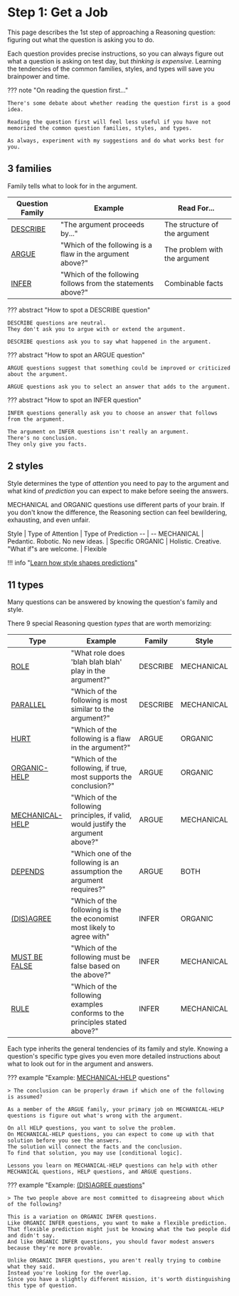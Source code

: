 # Step 1: Get a Job

This page describes the 1st step of approaching a Reasoning question: figuring out what the question is asking you to do.

Each question provides precise instructions, so you can always figure out what a question is asking on test day, but *thinking is expensive*.
Learning the tendencies of the common families, styles, and types will save you brainpower and time.

??? note "On reading the question first..."

    There's some debate about whether reading the question first is a good idea.
    
    Reading the question first will feel less useful if you have not memorized the common question families, styles, and types.
    
    As always, experiment with my suggestions and do what works best for you.

## 3 families

Family tells what to look for in the argument.

Question Family | Example | Read For...
-- | -- | --
[DESCRIBE][describe] | "The argument proceeds by..." | The structure of the argument
[ARGUE][argue] | "Which of the following is a flaw in the argument above?" | The problem with the argument
[INFER][infer] | "Which of the following follows from the statements above?" | Combinable facts

??? abstract "How to spot a DESCRIBE question"

    DESCRIBE questions are neutral. 
    They don't ask you to argue with or extend the argument.

    DESCRIBE questions ask you to say what happened in the argument.

??? abstract "How to spot an ARGUE question"

    ARGUE questions suggest that something could be improved or criticized about the argument.

    ARGUE questions ask you to select an answer that adds to the argument.

??? abstract "How to spot an INFER question"

    INFER questions generally ask you to choose an answer that follows from the argument.

    The argument on INFER questions isn't really an argument.
    There's no conclusion.
    They only give you facts.

## 2 styles

Style determines the type of *attention* you need to pay to the argument and what kind of *prediction* you can expect to make before seeing the answers.

MECHANICAL and ORGANIC questions use different parts of your brain.
If you don't know the difference, the Reasoning section can feel bewildering, exhausting, and even unfair.

Style | Type of Attention | Type of Prediction
-- | --
MECHANICAL | Pedantic. Robotic. No new ideas. | Specific
ORGANIC | Holistic. Creative. "What if"s are welcome. | Flexible

!!! info "[Learn how style shapes predictions][predict]"

## 11 types

Many questions can be answered by knowing the question's family and style.

There 9 special Reasoning question *types* that are worth memorizing:

Type | Example | Family | Style
-- | -- | -- | --
[ROLE][role] | "What role does 'blah blah blah' play in the argument?" | DESCRIBE | MECHANICAL
[PARALLEL][parallel] | "Which of the following is most similar to the argument?" | DESCRIBE | MECHANICAL
[HURT][hurt] | "Which of the following is a flaw in the argument?" | ARGUE | ORGANIC
[ORGANIC-HELP][ohelp] | "Which of the following, if true, most supports the conclusion?" | ARGUE | ORGANIC
[MECHANICAL-HELP][mhelp] | "Which of the following principles, if valid, would justify the argument above?" | ARGUE | MECHANICAL
[DEPENDS][depends] | "Which one of the following is an assumption the argument requires?" | ARGUE | BOTH
[(DIS)AGREE][agree] | "Which of the following is the the economist most likely to agree with" | INFER | ORGANIC
[MUST BE FALSE][mbf] | "Which of the following must be false based on the above?" | INFER | MECHANICAL
[RULE][rule] | "Which of the following examples conforms to the principles stated above?" | INFER | MECHANICAL

Each type inherits the general tendencies of its family and style.
Knowing a question's specific type gives you even more detailed instructions about what to look out for in the argument and answers.

??? example "Example: [MECHANICAL-HELP][mhelp] questions"

    > The conclusion can be properly drawn if which one of the following is assumed?

    As a member of the ARGUE family, your primary job on MECHANICAL-HELP questions is figure out what's wrong with the argument.

    On all HELP questions, you want to solve the problem.
    On MECHANICAL-HELP questions, you can expect to come up with that solution before you see the answers.
    The solution will connect the facts and the conclusion.
    To find that solution, you may use [conditional logic].

    Lessons you learn on MECHANICAL-HELP questions can help with other MECHANICAL questions, HELP questions, and ARGUE questions.

??? example "Example: [(DIS)AGREE questions][agree]"

    > The two people above are most committed to disagreeing about which of the following?

    This is a variation on ORGANIC INFER questions.
    Like ORGANIC INFER questions, you want to make a flexible prediction.
    That flexible prediction might just be knowing what the two people did and didn't say.
    And like ORGANIC INFER questions, you should favor modest answers because they're more provable.

    Unlike ORGANIC INFER questions, you aren't really trying to combine what they said.
    Instead you're looking for the overlap.
    Since you have a slightly different mission, it's worth distinguishing this type of question.

[describe]: describe.md
[argue]: argue.md
[infer]: infer.md
[predict]: predict.md
[conditional logic]: conditionals.md
[role]: describe.md#role
[parallel]: describe.md#parallel
[hurt]: argue.md#hurt-questions
[ohelp]: argue.md#organic-help-questions
[mhelp]: argue.md#mechanical-help-questions
[depends]: argue.md#depends-questions
[agree]: infer.md#agree
[mbf]: infer.md#must-be-false
[rule]: infer.md#rule
